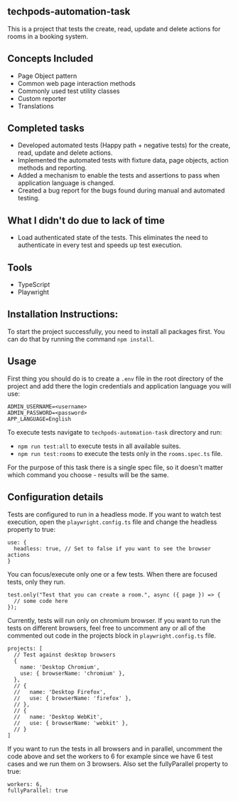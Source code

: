 ## techpods-automation-task
This is a project that tests the create, read, update and delete actions for rooms in a booking system.

## Concepts Included

* Page Object pattern
* Common web page interaction methods
* Commonly used test utility classes
* Custom reporter
* Translations

## Completed tasks

* Developed automated tests (Happy path + negative tests) for the create, read, update and delete actions.
* Implemented the automated tests with fixture data, page objects, action methods and reporting.
* Added a mechanism to enable the tests and assertions to pass when application language is changed.
* Created a bug report for the bugs found during manual and automated testing.

## What I didn't do due to lack of time

* Load authenticated state of the tests. This eliminates the need to authenticate in every test and speeds up test execution.

## Tools

* TypeScript
* Playwright

## Installation Instructions:

To start the project successfully, you need to install all packages first.
You can do that by running the command `npm install`.

## Usage

First thing you should do is to create a `.env` file in the root directory of the project and add there the login credentials and application language you will use:

```
ADMIN_USERNAME=<username>
ADMIN_PASSWORD=<password>
APP_LANGUAGE=English
```

To execute tests navigate to `techpods-automation-task` directory and run:

* `npm run test:all` to execute tests in all available suites.
* `npm run test:rooms` to execute the tests only in the `rooms.spec.ts` file.

For the purpose of this task there is a single spec file, so it doesn't matter which command you choose - results will be the same.

## Configuration details

Tests are configured to run in a headless mode. If you want to watch test execution, open the `playwright.config.ts` file and change the headless property to true:

```
use: {
  headless: true, // Set to false if you want to see the browser actions
}
```

You can focus/execute only one or a few tests. When there are focused tests, only they run.

```
test.only("Test that you can create a room.", async ({ page }) => {
  // some code here
});
```

Currently, tests will run only on chromium browser. If you want to run the tests on different browsers, feel free to uncomment any or all of the commented out code in the projects block in `playwright.config.ts` file.

```
projects: [
  // Test against desktop browsers
  {
    name: 'Desktop Chromium',
    use: { browserName: 'chromium' },
  },
  // {
  //   name: 'Desktop Firefox',
  //   use: { browserName: 'firefox' },
  // },
  // {
  //   name: 'Desktop WebKit',
  //   use: { browserName: 'webkit' },
  // }
]
```

If you want to run the tests in all browsers and in parallel, uncomment the code above and set the workers to 6 for example since we have 6 test cases and we run them on 3 browsers. Also set the fullyParallel property to true:

```
workers: 6,
fullyParallel: true
```
